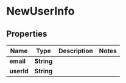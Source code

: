 

# NewUserInfo


## Properties

| Name | Type | Description | Notes |
|------------ | ------------- | ------------- | -------------|
|**email** | **String** |  |  |
|**userId** | **String** |  |  |



